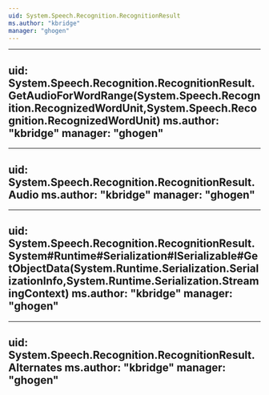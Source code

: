 ```yaml
---
uid: System.Speech.Recognition.RecognitionResult
ms.author: "kbridge"
manager: "ghogen"
---
```


---
uid: System.Speech.Recognition.RecognitionResult.GetAudioForWordRange(System.Speech.Recognition.RecognizedWordUnit,System.Speech.Recognition.RecognizedWordUnit)
ms.author: "kbridge"
manager: "ghogen"
---

---
uid: System.Speech.Recognition.RecognitionResult.Audio
ms.author: "kbridge"
manager: "ghogen"
---

---
uid: System.Speech.Recognition.RecognitionResult.System#Runtime#Serialization#ISerializable#GetObjectData(System.Runtime.Serialization.SerializationInfo,System.Runtime.Serialization.StreamingContext)
ms.author: "kbridge"
manager: "ghogen"
---

---
uid: System.Speech.Recognition.RecognitionResult.Alternates
ms.author: "kbridge"
manager: "ghogen"
---
